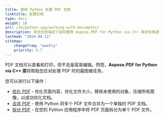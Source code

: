 ```yaml
---
title: 使用 Python 处理 PDF 文档
linktitle: 处理文档
type: docs
weight: 10
url: /zh/python-cpp/working-with-documents/
description: 本文向您描述了如何使用 Aspose.PDF for Python via C++ 库对文档进行操作。
lastmod: "2024-04-12"
sitemap:
    changefreq: "weekly"
    priority: 0.7
---
```


PDF 文档可以查看和打印，但不总是容易编辑。然而，**Aspose.PDF for Python via C++ 库**将帮助您应对处理 PDF 时的最困难任务。

您可以进行以下操作：

- [优化 PDF](/pdf/zh/python-cpp/optimize-pdf/) - 优化页面内容，优化文件大小，移除未使用的对象，压缩所有图像，以成功优化文档。
- [合并 PDF](/pdf/zh/python-cpp/merge-pdf-documents/) - 使用 Python 将多个 PDF 文件合并为一个单独的 PDF 文档。
- [拆分 PDF](/pdf/zh/python-cpp/split-document/) - 在您的 Python 应用程序中将 PDF 页面拆分为单个 PDF 文件。